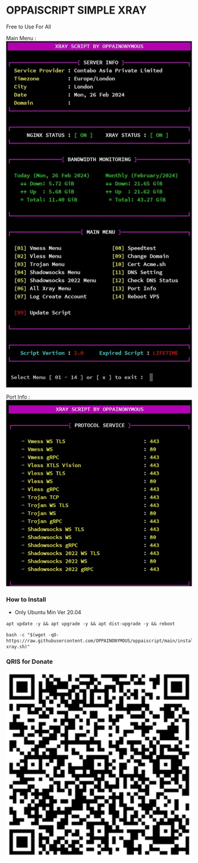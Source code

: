 # OPPAISCRIPT SIMPLE XRAY
Free to Use For All

Main Menu :
![b](https://raw.githubusercontent.com/OPPAINONYMOUS/oppaiscript/main/images/xraymenu.jpg)

Port Info :
![b](https://raw.githubusercontent.com/OPPAINONYMOUS/oppaiscript/main/images/port.jpg)

### How to Install
* Only Ubuntu Min Ver 20.04
```
apt update -y && apt upgrade -y && apt dist-upgrade -y && reboot
```

```
bash -c "$(wget -qO- https://raw.githubusercontent.com/OPPAINONYMOUS/oppaiscript/main/install-xray.sh)"
```
### QRIS for Donate
![b](https://raw.githubusercontent.com/OPPAINONYMOUS/oppaiscript/main/images/qris.jpg)

